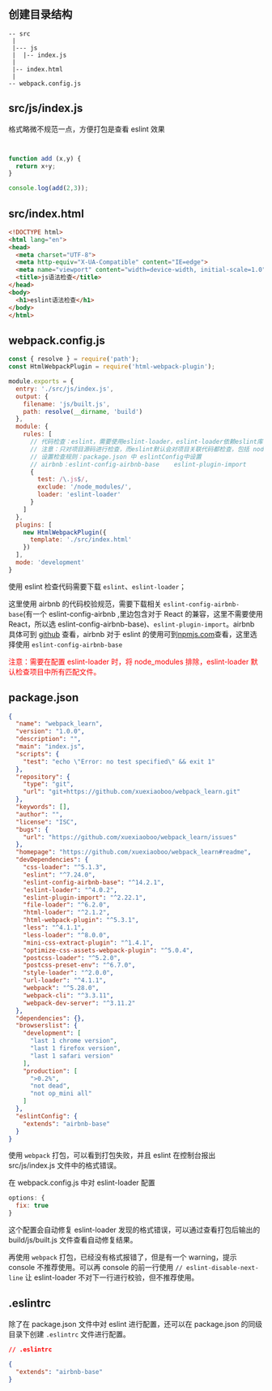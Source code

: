 ## 创建目录结构

```
-- src
 |
 |--- js
 |  |-- index.js
 |
 |-- index.html
 |
-- webpack.config.js
```

## src/js/index.js

格式略微不规范一点，方便打包是查看 eslint 效果

```js


function add (x,y) {
  return x+y;
}

console.log(add(2,3));
```

## src/index.html

```html
<!DOCTYPE html>
<html lang="en">
<head>
  <meta charset="UTF-8">
  <meta http-equiv="X-UA-Compatible" content="IE=edge">
  <meta name="viewport" content="width=device-width, initial-scale=1.0">
  <title>js语法检查</title>
</head>
<body>
  <h1>eslint语法检查</h1>
</body>
</html>
```

## webpack.config.js

```js
const { resolve } = require('path');
const HtmlWebpackPlugin = require('html-webpack-plugin');

module.exports = {
  entry: './src/js/index.js',
  output: {
    filename: 'js/built.js',
    path: resolve(__dirname, 'build')
  },
  module: {
    rules: [
      // 代码检查：eslint，需要使用eslint-loader，eslint-loader依赖eslint库
      // 注意：只对项目源码进行检查，而eslint默认会对项目关联代码都检查，包括 node_modules 中的代码。
      // 设置检查规则：package.json 中 eslintConfig中设置
      // airbnb：eslint-config-airbnb-base    eslint-plugin-import
      {
        test: /\.js$/,
        exclude: '/node_modules/',
        loader: 'eslint-loader'
      }
    ]
  },
  plugins: [
    new HtmlWebpackPlugin({
      template: './src/index.html'
    })
  ],
  mode: 'development'
}
```

使用 eslint 检查代码需要下载 `eslint`、`eslint-loader`；

这里使用 airbnb 的代码校验规范，需要下载相关 `eslint-config-airbnb-base`(有一个 eslint-config-airbnb ,里边包含对于 React 的兼容，这里不需要使用 React，所以选 eslint-config-airbnb-base)、`eslint-plugin-import`。airbnb 具体可到 [github](https://github.com/airbnb/javascript) 查看，airbnb 对于 eslint 的使用可到[npmjs.com](https://www.npmjs.com)查看，这里选择使用 `eslint-config-airbnb-base`

<font color="ff0000">注意：需要在配置 eslint-loader 时，将 node_modules 排除，eslint-loader 默认检查项目中所有匹配文件。</font>

## package.json

```json
{
  "name": "webpack_learn",
  "version": "1.0.0",
  "description": "",
  "main": "index.js",
  "scripts": {
    "test": "echo \"Error: no test specified\" && exit 1"
  },
  "repository": {
    "type": "git",
    "url": "git+https://github.com/xuexiaoboo/webpack_learn.git"
  },
  "keywords": [],
  "author": "",
  "license": "ISC",
  "bugs": {
    "url": "https://github.com/xuexiaoboo/webpack_learn/issues"
  },
  "homepage": "https://github.com/xuexiaoboo/webpack_learn#readme",
  "devDependencies": {
    "css-loader": "^5.1.3",
    "eslint": "^7.24.0",
    "eslint-config-airbnb-base": "^14.2.1",
    "eslint-loader": "^4.0.2",
    "eslint-plugin-import": "^2.22.1",
    "file-loader": "^6.2.0",
    "html-loader": "^2.1.2",
    "html-webpack-plugin": "^5.3.1",
    "less": "^4.1.1",
    "less-loader": "^8.0.0",
    "mini-css-extract-plugin": "^1.4.1",
    "optimize-css-assets-webpack-plugin": "^5.0.4",
    "postcss-loader": "^5.2.0",
    "postcss-preset-env": "^6.7.0",
    "style-loader": "^2.0.0",
    "url-loader": "^4.1.1",
    "webpack": "^5.28.0",
    "webpack-cli": "^3.3.11",
    "webpack-dev-server": "^3.11.2"
  },
  "dependencies": {},
  "browserslist": {
    "development": [
      "last 1 chrome version",
      "last 1 firefox version",
      "last 1 safari version"
    ],
    "production": [
      ">0.2%",
      "not dead",
      "not op_mini all"
    ]
  },
  "eslintConfig": {
    "extends": "airbnb-base"
  }
}
```

使用 `webpack` 打包，可以看到打包失败，并且 eslint 在控制台报出 src/js/index.js 文件中的格式错误。

在 webpack.config.js 中对 eslint-loader 配置

```js
options: {
  fix: true
}
```

这个配置会自动修复 eslint-loader 发现的格式错误，可以通过查看打包后输出的 build/js/built.js 文件查看自动修复结果。

再使用 `webpack` 打包，已经没有格式报错了，但是有一个 warning，提示 console 不推荐使用。可以再 console 的前一行使用 `// eslint-disable-next-line` 让 eslint-loader 不对下一行进行校验，但不推荐使用。

## .eslintrc

除了在 package.json 文件中对 eslint 进行配置，还可以在 package.json 的同级目录下创建 `.eslintrc` 文件进行配置。

```json
// .eslintrc

{
  "extends": "airbnb-base"
}
```